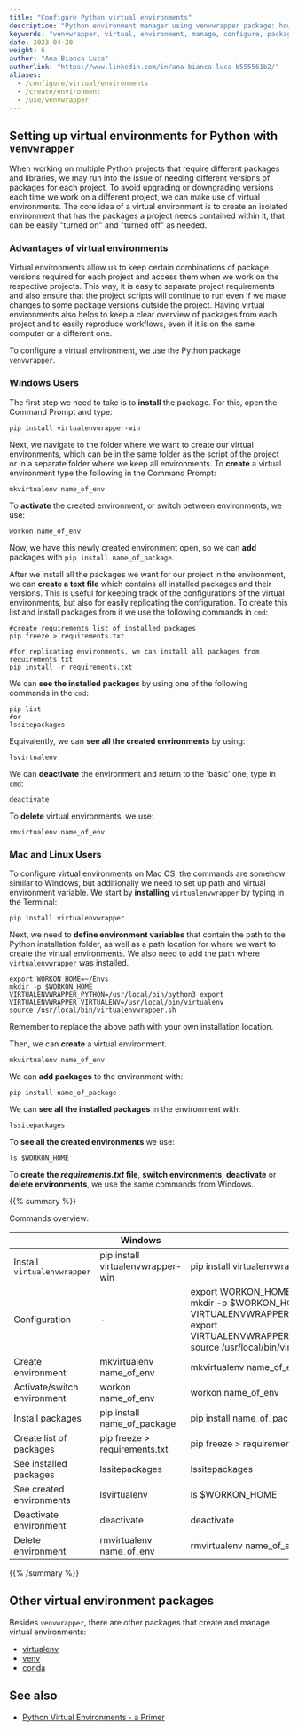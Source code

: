 ```yaml
---
title: "Configure Python virtual environments"
description: "Python environment manager using venvwrapper package: how to set up virtual environments, create or delete environments, add packages to them, create requirements.txt file containing packages versions, switch environments."
keywords: "venvwrapper, virtual, environment, manage, configure, packages"
date: 2023-04-20
weight: 6
author: "Ana Bianca Luca"
authorlink: "https://www.linkedin.com/in/ana-bianca-luca-b555561b2/"
aliases:
  - /configure/virtual/environments
  - /create/environment
  - /use/venvwrapper
---
```


## Setting up virtual environments for Python with ```venvwrapper```

When working on multiple Python projects that require different packages and libraries, we may run into the issue of needing different versions of packages for each project. To avoid upgrading or downgrading versions each time we work on a different project, we can make use of virtual environments. 
The core idea of a virtual environment is to create an isolated environment that has the packages a project needs contained within it, that can be easily "turned on" and "turned off" as needed. 


### Advantages of virtual environments

Virtual environments allow us to keep certain combinations of package versions required for each project and access them when we work on the respective projects. This way, it is easy to separate project requirements and also ensure that the project scripts will continue to run even if we make changes to some package versions outside the project. Having virtual environments also helps to keep a clear overview of packages from each project and to easily reproduce workflows, even if it is on the same computer or a different one. 


To configure a virtual environment, we use the Python package `venvwrapper`.


### Windows Users

The first step we need to take is to **install** the package. For this, open the Command Prompt and type:
```
pip install virtualenvwrapper-win

```

Next, we navigate to the folder where we want to create our virtual environments, which can be in the same folder as the script of the project or in a separate folder where we keep all environments. To **create** a virtual environment type the following in the Command Prompt:
```
mkvirtualenv name_of_env

```

To **activate** the created environment, or switch between environments, we use:
```
workon name_of_env
```

Now, we have this newly created environment open, so we can **add** packages with `pip install name_of_package`.

After we install all the packages we want for our project in the environment, we can **create a text file** which contains all installed packages and their versions. This is useful for keeping track of the configurations of the virtual environments, but also for easily replicating the configuration. To create this list and install packages from it we use the following commands in `cmd`:

```
#create requirements list of installed packages
pip freeze > requirements.txt

#for replicating environments, we can install all packages from requirements.txt
pip install -r requirements.txt
```

We can **see the installed packages** by using one of the following commands in the `cmd`:
```
pip list  
#or
lssitepackages
```
Equivalently, we can **see all the created environments** by using:
```
lsvirtualenv
```
We can **deactivate** the environment and return to the 'basic' one, type in `cmd`:
```
deactivate
```
To **delete** virtual environments, we use:
```
rmvirtualenv name_of_env
```

### Mac and Linux Users

To configure virtual environments on Mac OS, the commands are somehow similar to Windows, but additionally we need to set up path and virtual environment variable.
We start by **installing** `virtualenvwrapper` by typing in the Terminal:
```
pip install virtualenvwrapper
```
Next, we need to **define environment variables** that contain the path to the Python installation folder, as well as a path location for where we want to create the virtual environments. We also need to add the path where `virtualenvwrapper` was installed.
```
export WORKON_HOME=~/Envs
mkdir -p $WORKON_HOME
VIRTUALENVWRAPPER_PYTHON=/usr/local/bin/python3 export 
VIRTUALENVWRAPPER_VIRTUALENV=/usr/local/bin/virtualenv
source /usr/local/bin/virtualenvwrapper.sh

```
Remember to replace the above path with your own installation location.

Then, we can **create** a virtual environment.

```
mkvirtualenv name_of_env
```

We can **add packages** to the environment with:
```
pip install name_of_package
```
We can **see all the installed packages** in the environment with:
```
lssitepackages
```
To **see all the created environments** we use:
```
ls $WORKON_HOME
```
To **create the _requirements.txt_ file**, **switch environments**, **deactivate** or **delete environments**, we use the same commands from Windows.


{{% summary %}}

Commands overview:

|   | Windows | Mac | Linux |
| --- | --- | --- | --- |
|Install `virtualenvwrapper` | pip install virtualenvwrapper-win | pip install virtualenvwrapper | pip install virtualenvwrapper |
|Configuration | - | export WORKON_HOME=~/Envs <br /> mkdir -p $WORKON_HOME <br /> VIRTUALENVWRAPPER_PYTHON=/usr/local/bin/python3 export <br /> VIRTUALENVWRAPPER_VIRTUALENV=/usr/local/bin/virtualenv <br /> source /usr/local/bin/virtualenvwrapper.sh | export WORKON_HOME=~/Envs <br /> mkdir -p $WORKON_HOME <br /> VIRTUALENVWRAPPER_PYTHON=/usr/local/bin/python3 export <br /> VIRTUALENVWRAPPER_VIRTUALENV=/usr/local/bin/virtualenv <br /> source /usr/local/bin/virtualenvwrapper.sh |
|Create environment | mkvirtualenv name_of_env | mkvirtualenv name_of_env | mkvirtualenv name_of_env |
|Activate/switch environment | workon name_of_env | workon name_of_env | workon name_of_env |
|Install packages | pip install name_of_package | pip install name_of_package | pip install name_of_package | 
|Create list of packages | pip freeze > requirements.txt | pip freeze > requirements.txt | pip freeze > requirements.txt |
|See installed packages | lssitepackages | lssitepackages | lssitepackages |
|See created environments | lsvirtualenv | ls $WORKON_HOME | ls $WORKON_HOME | 
|Deactivate environment | deactivate | deactivate | deactivate |
|Delete environment | rmvirtualenv name_of_env | rmvirtualenv name_of_env | rmvirtualenv name_of_env |

{{% /summary %}}

## Other virtual environment packages
Besides `venvwrapper`, there are other packages that create and manage virtual environments:
- [virtualenv](https://virtualenv.pypa.io/en/latest/)
- [venv](https://packaging.python.org/en/latest/guides/installing-using-pip-and-virtual-environments/#creating-a-virtual-environment)
- [conda](https://uoa-eresearch.github.io/eresearch-cookbook/recipe/2014/11/20/conda/)

## See also

- [Python Virtual Environments - a Primer](https://realpython.com/python-virtual-environments-a-primer/)

